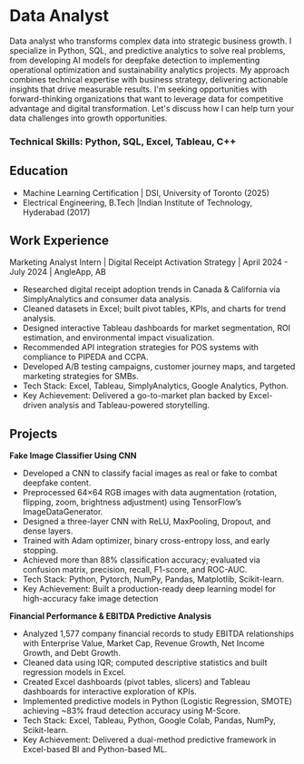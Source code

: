 # Data Analyst
Data analyst who transforms complex data into strategic business growth. I specialize in Python, SQL, and predictive analytics to solve real problems, from developing AI models for deepfake detection to implementing operational optimization and sustainability analytics projects. My approach combines technical expertise with business strategy, delivering actionable insights that drive measurable results. I'm seeking opportunities with forward-thinking organizations that want to leverage data for competitive advantage and digital transformation. Let's discuss how I can help turn your data challenges into growth opportunities.

### Technical Skills: Python, SQL, Excel, Tableau, C++

## Education
- Machine Learning Certification | DSI, University of Toronto (2025)
- Electrical Engineering, B.Tech |Indian Institute of Technology, Hyderabad (2017)

## Work Experience
Marketing Analyst Intern | Digital Receipt Activation Strategy |	April 2024 - July 2024 | AngleApp, AB
- Researched digital receipt adoption trends in Canada & California via SimplyAnalytics and consumer data analysis.
- Cleaned datasets in Excel; built pivot tables, KPIs, and charts for trend analysis.
- Designed interactive Tableau dashboards for market segmentation, ROI estimation, and environmental impact visualization.
- Recommended API integration strategies for POS systems with compliance to PIPEDA and CCPA.
- Developed A/B testing campaigns, customer journey maps, and targeted marketing strategies for SMBs.
- Tech Stack: Excel, Tableau, SimplyAnalytics, Google Analytics, Python.
- Key Achievement: Delivered a go-to-market plan backed by Excel-driven analysis and Tableau-powered storytelling.


## Projects
**Fake Image Classifier Using CNN**
- Developed a CNN to classify facial images as real or fake to combat deepfake content.
- Preprocessed 64×64 RGB images with data augmentation (rotation, flipping, zoom, brightness adjustment) using TensorFlow’s ImageDataGenerator.
- Designed a three-layer CNN with ReLU, MaxPooling, Dropout, and dense layers.
- Trained with Adam optimizer, binary cross-entropy loss, and early stopping.
- Achieved more than 88% classification accuracy; evaluated via confusion matrix, precision, recall, F1-score, and ROC-AUC.
- Tech Stack: Python, Pytorch, NumPy, Pandas, Matplotlib, Scikit-learn.
- Key Achievement: Built a production-ready deep learning model for high-accuracy fake image detection

**Financial Performance & EBITDA Predictive Analysis**
- Analyzed 1,577 company financial records to study EBITDA relationships with Enterprise Value, Market Cap, Revenue Growth, Net Income Growth, and Debt Growth.
- Cleaned data using IQR; computed descriptive statistics and built regression models in Excel.
- Created Excel dashboards (pivot tables, slicers) and Tableau dashboards for interactive exploration of KPIs.
- Implemented predictive models in Python (Logistic Regression, SMOTE) achieving ~83% fraud detection accuracy using M-Score.
- Tech Stack: Excel, Tableau, Python, Google Colab, Pandas, NumPy, Scikit-learn.
- Key Achievement: Delivered a dual-method predictive framework in Excel-based BI and Python-based ML.





